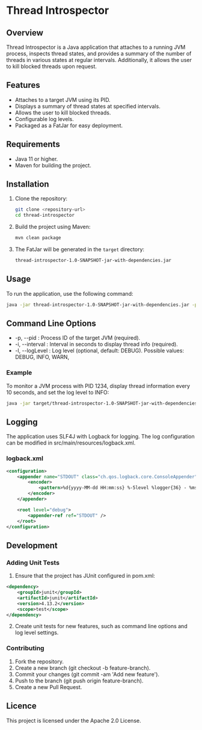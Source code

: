 # Thread Introspector

## Overview

Thread Introspector is a Java application that attaches to a running JVM process, inspects thread states, and provides a summary of the number of threads in various states at regular intervals. Additionally, it allows the user to kill blocked threads upon request.

## Features

- Attaches to a target JVM using its PID.
- Displays a summary of thread states at specified intervals.
- Allows the user to kill blocked threads.
- Configurable log levels.
- Packaged as a FatJar for easy deployment.

## Requirements

- Java 11 or higher.
- Maven for building the project.

## Installation

1. Clone the repository:
    ```sh
    git clone <repository-url>
    cd thread-introspector
    ```

2. Build the project using Maven:
    ```sh
    mvn clean package
    ```

3. The FatJar will be generated in the `target` directory:
    ```sh
    thread-introspector-1.0-SNAPSHOT-jar-with-dependencies.jar
    ```

## Usage

To run the application, use the following command:

```sh
java -jar thread-introspector-1.0-SNAPSHOT-jar-with-dependencies.jar -p <pid> -i <interval-in-seconds> -l <logLevel>
```

## Command Line Options
- -p, --pid : Process ID of the target JVM (required).
- -i, --interval : Interval in seconds to display thread info (required).
- -l, --logLevel : Log level (optional, default: DEBUG). Possible values: DEBUG, INFO, WARN,

### Example
To monitor a JVM process with PID 1234, display thread information every 10 seconds, and set the log level to INFO:

```sh
java -jar target/thread-introspector-1.0-SNAPSHOT-jar-with-dependencies.jar -p 1234 -i 10 -l INFO

```

## Logging
The application uses SLF4J with Logback for logging. The log configuration can be modified in src/main/resources/logback.xml.

### logback.xml
```xml
<configuration>
    <appender name="STDOUT" class="ch.qos.logback.core.ConsoleAppender">
        <encoder>
            <pattern>%d{yyyy-MM-dd HH:mm:ss} %-5level %logger{36} - %msg%n</pattern>
        </encoder>
    </appender>

    <root level="debug">
        <appender-ref ref="STDOUT" />
    </root>
</configuration>

```
## Development
### Adding Unit Tests
1. Ensure that the project has JUnit configured in pom.xml:
```xml
<dependency>
    <groupId>junit</groupId>
    <artifactId>junit</artifactId>
    <version>4.13.2</version>
    <scope>test</scope>
</dependency>
```
2. Create unit tests for new features, such as command line options and log level settings.

### Contributing
1. Fork the repository.
2. Create a new branch (git checkout -b feature-branch).
3. Commit your changes (git commit -am 'Add new feature').
4. Push to the branch (git push origin feature-branch).
5. Create a new Pull Request.

## Licence
This project is licensed under the Apache 2.0 License.
